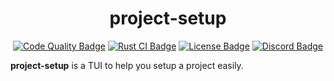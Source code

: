 <div align="center">
  <h1>project-setup</h1>

[![Code Quality Badge]][Code Quality]
[![Rust CI Badge]][Rust CI]
[![License Badge]][License]
[![Discord Badge]][Discord]
</div>

**project-setup** is a TUI to help you setup a project easily.

[Code Quality]: https://github.com/xsy420/project-setup/actions/workflows/code_quality.yml
[Rust CI]: https://github.com/xsy420/project-setup/actions/workflows/rust.yml
[License]: https://opensource.org/licenses/Apache-2.0
[Discord]: https://discord.gg/NFFtJ4fcGa

[Code Quality Badge]: https://img.shields.io/github/actions/workflow/status/xsy420/project-setup/code_quality.yml?style=flat-square&logo=githubactions&logoColor=ffffff&label=Code+Quality&labelColor=2088FF&color=347D39&event=push
[Rust CI Badge]: https://img.shields.io/github/actions/workflow/status/xsy420/project-setup/rust.yml?style=flat-square&logo=rust&logoColor=ffffff&label=Rust+CI&labelColor=BC826A&color=347D39&event=push
[License Badge]: https://img.shields.io/badge/License-Apache_2.0-blue.svg?style=flat-square
[Discord Badge]: https://img.shields.io/discord/1111091943359914047?style=flat-square&logo=discord&label=Discord&logoColor=ffffff&labelColor=7376CF&color=268165
